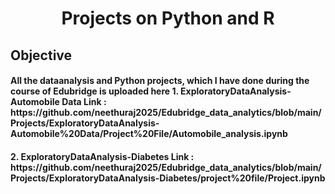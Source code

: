 
<html>
  <h1 align='center'>
    Projects on Python and R
  </h1>
  <h2>
    Objective
  </h2>
  <h4>
    All the dataanalysis and Python projects, which I have done during the course of Edubridge is uploaded here
    1. ExploratoryDataAnalysis-Automobile Data
    Link : https://github.com/neethuraj2025/Edubridge_data_analytics/blob/main/Projects/ExploratoryDataAnalysis-Automobile%20Data/Project%20File/Automobile_analysis.ipynb
    </h4>
      <h4>
    2. ExploratoryDataAnalysis-Diabetes
    Link : https://github.com/neethuraj2025/Edubridge_data_analytics/blob/main/Projects/ExploratoryDataAnalysis-Diabetes/project%20file/Project.ipynb
  </h4>
  </html>
  
